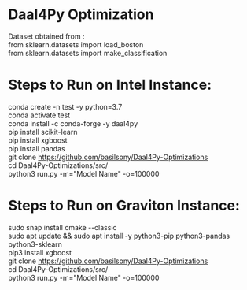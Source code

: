 # Daal4Py Optimization
Dataset obtained from :  
from sklearn.datasets import load_boston  
from sklearn.datasets import make_classification  

# Steps to Run on Intel Instance:
conda create -n test -y python=3.7  
conda activate test  
conda install -c conda-forge -y daal4py  
pip install scikit-learn  
pip install xgboost  
pip install pandas  
git clone  https://github.com/basilsony/Daal4Py-Optimizations  
cd Daal4Py-Optimizations/src/  
python3 run.py -m="Model Name" -o=100000  

# Steps to Run on Graviton Instance:
sudo snap install cmake --classic  
sudo apt update && sudo apt install -y python3-pip python3-pandas python3-sklearn  
pip3 install xgboost  
git clone  https://github.com/basilsony/Daal4Py-Optimizations  
cd Daal4Py-Optimizations/src/  
python3 run.py -m="Model Name" -o=100000
